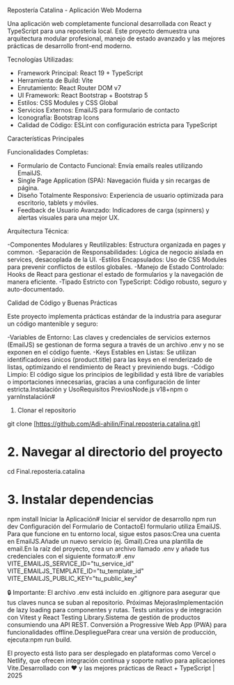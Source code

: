 Repostería Catalina - Aplicación Web Moderna

 Una aplicación web completamente funcional desarrollada con React y TypeScript para una repostería local. 
 Este proyecto demuestra una arquitectura modular profesional, manejo de estado avanzado y las mejores 
 prácticas de desarrollo front-end moderno.

 Tecnologías Utilizadas:
- Framework Principal: React 19 + TypeScript
- Herramienta de Build: Vite
- Enrutamiento:  React Router DOM v7
- UI Framework: React Bootstrap + Bootstrap 5
- Estilos: CSS Modules y CSS Global
- Servicios Externos: EmailJS para formulario de contacto
- Iconografía: Bootstrap Icons
- Calidad de Código: ESLint con configuración estricta para TypeScript
 
 Características Principales

 Funcionalidades Completas:
- Formulario de Contacto Funcional: Envía emails reales utilizando EmailJS.
- Single Page Application (SPA): Navegación fluida y sin recargas de página.
- Diseño Totalmente Responsivo: Experiencia de usuario optimizada para escritorio, tablets y móviles.
- Feedback de Usuario Avanzado: Indicadores de carga (spinners) y alertas visuales para una mejor UX.

Arquitectura Técnica:

-Componentes Modulares y Reutilizables: Estructura organizada en pages y common.
-Separación de Responsabilidades: Lógica de negocio aislada en services, desacoplada de la UI.
-Estilos Encapsulados: Uso de CSS Modules para prevenir conflictos de estilos globales.
-Manejo de Estado Controlado: Hooks de React para gestionar el estado de formularios y la navegación de manera eficiente.
-Tipado Estricto con TypeScript: Código robusto, seguro y auto-documentado.

Calidad de Código y Buenas Prácticas

Este proyecto implementa prácticas estándar de la industria para asegurar un código mantenible y seguro:

-Variables de Entorno: Las claves y credenciales de servicios externos (EmailJS) se gestionan de forma segura a través de un archivo .env y no se exponen en el código fuente.
-Keys Estables en Listas: Se utilizan identificadores únicos (product.title) para las keys en el renderizado de listas, optimizando el rendimiento de React y previniendo bugs.
-Código Limpio: El código sigue los principios de legibilidad y está libre de variables o importaciones innecesarias, gracias a una configuración de linter estricta.Instalación y UsoRequisitos PreviosNode.js v18+npm o yarnInstalación# 

1. Clonar el repositorio

git clone [https://github.com/Adi-ahilin/Final.reposteria.catalina.git]

# 2. Navegar al directorio del proyecto
cd Final.reposteria.catalina

# 3. Instalar dependencias
npm install
Iniciar la Aplicación# Iniciar el servidor de desarrollo
npm run dev
Configuración del Formulario de ContactoEl formulario utiliza EmailJS. Para que funcione en tu entorno local, sigue estos pasos:Crea una cuenta en EmailJS.Añade un nuevo servicio (ej. Gmail).Crea una plantilla de email.En la raíz del proyecto, crea un archivo llamado .env y añade tus credenciales con el siguiente formato:# .env
VITE_EMAILJS_SERVICE_ID="tu_service_id"
VITE_EMAILJS_TEMPLATE_ID="tu_template_id"
VITE_EMAILJS_PUBLIC_KEY="tu_public_key"

🔒 Importante: El archivo .env está incluido en .gitignore para asegurar que tus claves nunca se suban al repositorio.
Próximas MejorasImplementación de lazy loading para componentes y rutas.
Tests unitarios y de integración con Vitest y React Testing Library.Sistema de gestión de productos consumiendo una API REST.
Conversión a Progressive Web App (PWA) para funcionalidades offline.DesplieguePara crear una versión de producción, ejecuta:npm run build.

El proyecto está listo para ser desplegado en plataformas como Vercel o Netlify, que ofrecen integración continua y soporte nativo para aplicaciones Vite.Desarrollado con ❤️ y las mejores prácticas de React + TypeScript | 2025